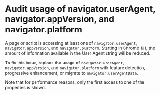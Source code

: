 # Audit usage of navigator.userAgent, navigator.appVersion, and navigator.platform

A page or script is accessing at least one of `navigator.userAgent`, `navigator.appVersion`, and `navigator.platform`. Starting in Chrome 101, the amount of information available in the User Agent string will be reduced.

To fix this issue, replace the usage of `navigator.userAgent`, `navigator.appVersion`, and `navigator.platform` with feature detection, progressive enhancement, or migrate to `navigator.userAgentData`.

Note that for performance reasons, only the first access to one of the properties is shown.
